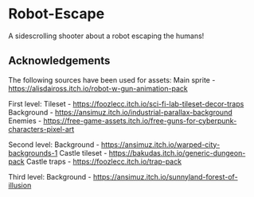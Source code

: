 # Robot-Escape
A sidescrolling shooter about a robot escaping the humans!

## Acknowledgements
The following sources have been used for assets:
Main sprite - https://alisdaiross.itch.io/robot-w-gun-animation-pack

First level:
Tileset - https://foozlecc.itch.io/sci-fi-lab-tileset-decor-traps
Background - https://ansimuz.itch.io/industrial-parallax-background
Enemies - https://free-game-assets.itch.io/free-guns-for-cyberpunk-characters-pixel-art

Second level:
Background - https://ansimuz.itch.io/warped-city-backgrounds-1
Castle tileset - https://bakudas.itch.io/generic-dungeon-pack
Castle traps - https://foozlecc.itch.io/trap-pack

Third level:
Background - https://ansimuz.itch.io/sunnyland-forest-of-illusion
